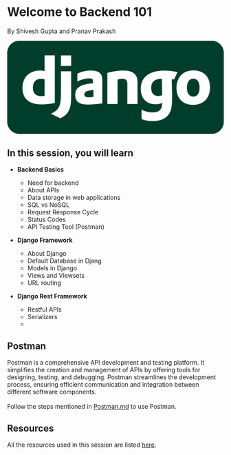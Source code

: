 # Welcome to Backend 101 

By Shivesh Gupta and Pranav Prakash

![Alt Text](assets/Django_Logo.png)



## In this session, you will learn

- **Backend Basics**
  - Need for backend
  - About APIs
  - Data storage in web applications
  - SQL vs NoSQL
  - Request Response Cycle
  - Status Codes
  - API Testing Tool (Postman)

- **Django Framework**
  - About Django 
  - Default Database in Djang
  - Models in Django
  - Views and Viewsets
  - URL routing
  
- **Django Rest Framework**
  - Restful APIs
  - Serializers
  -

## Postman
Postman is a comprehensive API development and testing platform. It simplifies the creation and management of APIs by offering tools for designing, testing, and debugging. Postman streamlines the development process, ensuring efficient communication and integration between different software components.<br><br>
Follow the steps mentioned in [Postman.md](Postman.md) to use Postman.

## Resources
All the resources used in this session are listed [here](resources.md).

